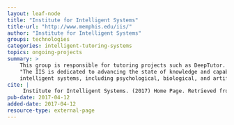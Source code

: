 ```yaml
---
layout: leaf-node
title: "Institute for Intelligent Systems"
title-url: "http://www.memphis.edu/iis/"
author: "Institute for Intelligent Systems"
groups: technologies
categories: intelligent-tutoring-systems
topics: ongoing-projects
summary: >
    This group is responsible for tutoring projects such as DeepTutor.  From the site:
    "The IIS is dedicated to advancing the state of knowledge and capabilities of
    intelligent systems, including psychological, biological, and artificial systems."
cite: |
     Institute for Intelligent Systems. (2017) Home Page. Retrieved from: http://www.memphis.edu/iis/. April 12, 2017.
pub-date: 2017-04-12
added-date: 2017-04-12
resource-type: external-page
---
```

